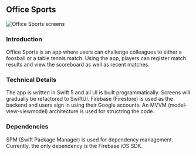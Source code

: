 ## Office Sports

![Office Sports screens](https://github.com/oyvinddd/officesports/blob/main/officesports-screens.png "Office Sports screens")

### Introduction

Office Sports is an app where users can challenge colleagues to either a foosball or a table tennis match. Using the app, players can register match results and view the scoreboard as well as recent matches.

### Technical Details

The app is written in Swift 5 and all UI is built programmatically. Screens will gradually be refactored to SwiftUI. Firebase (Firestore) is used as the backend and users sign in using their Google accounts. An MVVM (model-view-viewmodel) architecture is used for structring the code.

### Dependencies

SPM (Swift Package Manager) is used for dependency management. Currently, the only dependency is the Firebase iOS SDK.
